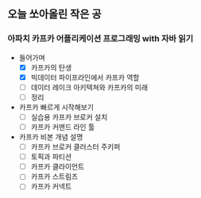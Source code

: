 ## 오늘 쏘아올린 작은 공

### 아파치 카프카 어플리케이션 프로그래밍 with 자바 읽기
- 들어가며
  - [x]  카프카의 탄생
  - [x]  빅데이터 파이프라인에서 카프카 역할
  - [ ]  데이터 레이크 아키텍쳐와 카프카의 미래
  - [ ]  정리
- 카프카 빠르게 시작해보기
  - [ ]  실습용 카프카 브로커 설치
  - [ ]  카프카 커맨드 라인 툴
- 카프카 비본 개념 설명
  - [ ]  카프카 브로커 클러스터 주키퍼
  - [ ]  토픽과 파티션
  - [ ]  카프카 클라이언트
  - [ ]  카프카 스트림즈
  - [ ]  카프카 커넥트
